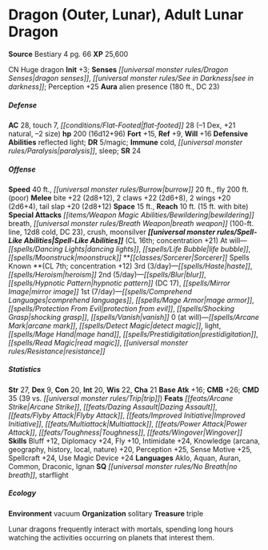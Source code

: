 ﻿---
cssclass: [monsters]
title1: Dragon (Outer, Lunar), Adult Lunar Dragon
title2: Adult Lunar Dragon
CR: 13
sources:
- name: Bestiary 4
  page: 66
  link: http://paizo.com/products/btpy91ds?Pathfinder-Roleplaying-Game-Bestiary-4
XP: 25600
alignment: CN
size: Huge
type: dragon
initiative:
  bonus: 3
senses:
  dragon senses: true
  see in darkness: true
auras:
- name: alien presence
  radius: 180
  DC: 23
AC:
  AC: 28
  touch: 7
  flat_footed: 28
  components:
    dex: -1
    natural: 21
    size: -2
HP:
  HP: 200
  long: 16d12+96
saves:
  fort: 15
  ref: 9
  will: 16
defensive_abilities:
- reflected light
DR:
- amount: 5
  weakness: magic
immunities:
- cold
- paralysis
- sleep
SR: 24
speeds:
  base: 40
  burrow: 20
  fly: 200
  fly_maneuverability: poor
attacks:
  melee:
  - - text: bite +22 (2d8+12)
      entries:
      - - damage: 2d8+12
      attack: bite
      bonus:
      - 22
    - text: 2 claws +22 (2d6+8)
      entries:
      - - damage: 2d6+8
      count: 2
      attack: claws
      bonus:
      - 22
    - text: 2 wings +20 (2d6+4)
      entries:
      - - damage: 2d6+4
      count: 2
      attack: wings
      bonus:
      - 20
    - text: tail slap +20 (2d8+12)
      entries:
      - - damage: 2d8+12
      attack: tail slap
      bonus:
      - 20
  special:
  - bewildering breath
  - breath weapon (100-ft. line, 12d8 cold, DC 23)
  - crush
  - moonsilver
space: 15
reach: 10
reach_other: 15 ft. with bite
spell_like_abilities:
  entries:
  - name: dancing lights
    source: default
    freq: At will
  - superscripts:
    - APG
    name: life bubble
    source: default
    freq: At will
  - superscripts:
    - APG
    name: moonstruck
    source: default
    freq: At will
  sources:
  - name: default
    CL: 16
    concentration: 21
spells:
  entries:
  - name: haste
    source: Sorcerer
    level: 3
  - name: heroism
    source: Sorcerer
    level: 3
  - name: blur
    source: Sorcerer
    level: 2
  - name: hypnotic pattern
    source: Sorcerer
    level: 2
    DC: 17
  - name: mirror image
    source: Sorcerer
    level: 2
  - name: comprehend languages
    source: Sorcerer
    level: 1
  - name: mage armor
    source: Sorcerer
    level: 1
  - name: protection from evil
    source: Sorcerer
    level: 1
  - name: shocking grasp
    source: Sorcerer
    level: 1
  - superscripts:
    - APG
    name: vanish
    source: Sorcerer
    level: 1
  - name: arcane mark
    source: Sorcerer
    level: 0
  - name: detect magic
    source: Sorcerer
    level: 0
  - name: light
    source: Sorcerer
    level: 0
  - name: mage hand
    source: Sorcerer
    level: 0
  - name: prestidigitation
    source: Sorcerer
    level: 0
  - name: read magic
    source: Sorcerer
    level: 0
  - name: resistance
    source: Sorcerer
    level: 0
  sources:
  - name: Sorcerer
    type: known
    CL: 7
    concentration: 12
    slots:
      3: 3
      2: 5
      1: 7
      0: at-will
ability_scores:
  STR: 27
  DEX: 9
  CON: 20
  INT: 20
  WIS: 22
  CHA: 21
BAB: 16
CMB: 26
CMD: 35
CMD_other: 39 vs. trip
feats:
- name: Arcane Strike
- superscripts:
  - APG
  name: Dazing Assault
- name: Flyby Attack
- name: Improved Initiative
- name: Multiattack
- name: Power Attack
- name: Toughness
- name: Wingover
skills:
  Bluff: 12
  Diplomacy: 24
  Fly: 10
  Intimidate: 24
  Knowledge (arcana): 20
  Knowledge (geography): 20
  Knowledge (history): 20
  Knowledge (local): 20
  Knowledge (nature): 20
  Perception: 25
  Sense Motive: 25
  Spellcraft: 24
  Use Magic Device: 24
languages:
- Aklo
- Aquan
- Auran
- Common
- Draconic
- Ignan
special_qualities:
- no breath
- starflight
ecology:
  environment: vacuum
  organization: solitary
  treasure_type: triple
desc_long: Lunar dragons frequently interact with mortals, spending long hours watching
  the activities occurring on planets that interest them.

---

# Dragon (Outer, Lunar), Adult Lunar Dragon

**Source** Bestiary 4 pg. 66
**XP** 25,600

CN Huge dragon
**Init** +3; **Senses** _[[universal monster rules/Dragon Senses|dragon senses]]_, _[[universal monster rules/See in Darkness|see in darkness]]_; Perception +25
**Aura** alien presence (180 ft., DC 23)

##### Defense

**AC** 28, touch 7, _[[conditions/Flat-Footed|flat-footed]]_ 28 (–1 Dex, +21 natural, –2 size)
**hp** 200 (16d12+96)
**Fort** +15, **Ref** +9, **Will** +16
**Defensive Abilities** reflected light; **DR** 5/magic; **Immune** cold, _[[universal monster rules/Paralysis|paralysis]]_, sleep; **SR** 24

##### Offense
**Speed** 40 ft., _[[universal monster rules/Burrow|burrow]]_ 20 ft., fly 200 ft. (poor)
**Melee** bite +22 (2d8+12), 2 claws +22 (2d6+8), 2 wings +20 (2d6+4), tail slap +20 (2d8+12)
**Space** 15 ft., **Reach** 10 ft. (15 ft. with bite)
**Special Attacks** _[[items/Weapon Magic Abilities/Bewildering|bewildering]]_ breath, _[[universal monster rules/Breath Weapon|breath weapon]]_ (100-ft. line, 12d8 cold, DC 23), crush, moonsilver
**_[[universal monster rules/Spell-Like Abilities|Spell-Like Abilities]]_** (CL 16th; concentration +21)
At will—_[[spells/Dancing Lights|dancing lights]]_, _[[spells/Life Bubble|life bubble]]_, _[[spells/Moonstruck|moonstruck]]_
**_[[classes/Sorcerer|Sorcerer]]_ Spells Known **(CL 7th; concentration +12)
3rd (3/day)—_[[spells/Haste|haste]]_, _[[spells/Heroism|heroism]]_
2nd (5/day)—_[[spells/Blur|blur]]_, _[[spells/Hypnotic Pattern|hypnotic pattern]]_ (DC 17), _[[spells/Mirror Image|mirror image]]_
1st (7/day)—_[[spells/Comprehend Languages|comprehend languages]]_, _[[spells/Mage Armor|mage armor]]_, _[[spells/Protection From Evil|protection from evil]]_, _[[spells/Shocking Grasp|shocking grasp]]_, _[[spells/Vanish|vanish]]_
0 (at will)—_[[spells/Arcane Mark|arcane mark]]_, _[[spells/Detect Magic|detect magic]]_, light, _[[spells/Mage Hand|mage hand]]_, _[[spells/Prestidigitation|prestidigitation]]_, _[[spells/Read Magic|read magic]]_, _[[universal monster rules/Resistance|resistance]]_

##### Statistics
**Str** 27, **Dex** 9, **Con** 20, **Int** 20, **Wis** 22, **Cha** 21
**Base Atk** +16; **CMB** +26; **CMD** 35 (39 vs. _[[universal monster rules/Trip|trip]]_)
**Feats** _[[feats/Arcane Strike|Arcane Strike]]_, _[[feats/Dazing Assault|Dazing Assault]]_, _[[feats/Flyby Attack|Flyby Attack]]_, _[[feats/Improved Initiative|Improved Initiative]]_, _[[feats/Multiattack|Multiattack]]_, _[[feats/Power Attack|Power Attack]]_, _[[feats/Toughness|Toughness]]_, _[[feats/Wingover|Wingover]]_
**Skills** Bluff +12, Diplomacy +24, Fly +10, Intimidate +24, Knowledge (arcana, geography, history, local, nature) +20, Perception +25, Sense Motive +25, Spellcraft +24, Use Magic Device +24
**Languages** Aklo, Aquan, Auran, Common, Draconic, Ignan
**SQ** _[[universal monster rules/No Breath|no breath]]_, starflight

##### Ecology

**Environment** vacuum
**Organization** solitary
**Treasure** triple

Lunar dragons frequently interact with mortals, spending long hours watching the activities occurring on planets that interest them.